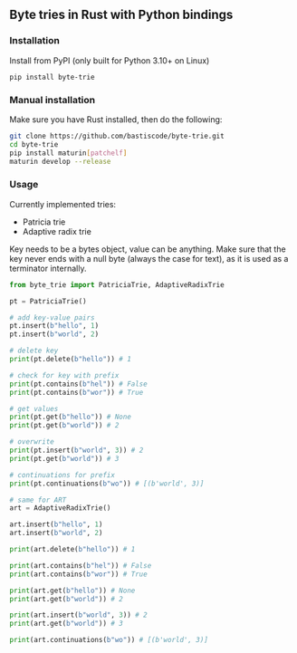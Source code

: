 ## Byte tries in Rust with Python bindings

### Installation

Install from PyPI (only built for Python 3.10+ on Linux)

```
pip install byte-trie
```

### Manual installation

Make sure you have Rust installed, then do the following:

```bash
git clone https://github.com/bastiscode/byte-trie.git
cd byte-trie
pip install maturin[patchelf]
maturin develop --release
```

### Usage

Currently implemented tries:
- Patricia trie
- Adaptive radix trie

Key needs to be a bytes object, value can be anything.
Make sure that the key never ends with a null byte (always the case for text),
as it is used as a terminator internally.

```python
from byte_trie import PatriciaTrie, AdaptiveRadixTrie

pt = PatriciaTrie()

# add key-value pairs
pt.insert(b"hello", 1)
pt.insert(b"world", 2)

# delete key
print(pt.delete(b"hello")) # 1

# check for key with prefix
print(pt.contains(b"hel")) # False
print(pt.contains(b"wor")) # True

# get values
print(pt.get(b"hello")) # None
print(pt.get(b"world")) # 2

# overwrite
print(pt.insert(b"world", 3)) # 2
print(pt.get(b"world")) # 3

# continuations for prefix
print(pt.continuations(b"wo")) # [(b'world', 3)]

# same for ART
art = AdaptiveRadixTrie()

art.insert(b"hello", 1)
art.insert(b"world", 2)

print(art.delete(b"hello")) # 1

print(art.contains(b"hel")) # False
print(art.contains(b"wor")) # True

print(art.get(b"hello")) # None
print(art.get(b"world")) # 2

print(art.insert(b"world", 3)) # 2
print(art.get(b"world")) # 3

print(art.continuations(b"wo")) # [(b'world', 3)]
```
